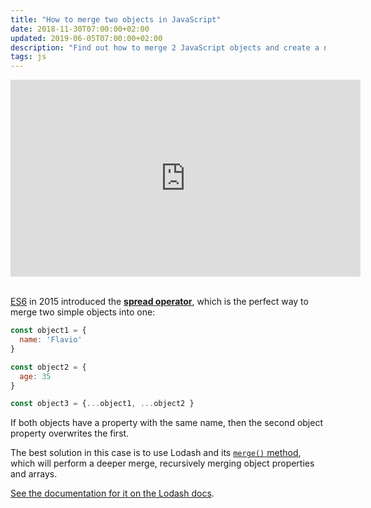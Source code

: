 ```yaml
---
title: "How to merge two objects in JavaScript"
date: 2018-11-30T07:00:00+02:00
updated: 2019-06-05T07:00:00+02:00
description: "Find out how to merge 2 JavaScript objects and create a new object that combines the properties"
tags: js
---
```


<div class="rwd-video">
<iframe width="560" height="315" src="https://www.youtube.com/embed/5Lb4wcHupUo" frameborder="0" allow="accelerometer; autoplay; encrypted-media; gyroscope; picture-in-picture" allowfullscreen></iframe>
</div>
<br>

[ES6](/es6/) in 2015 introduced the [**spread operator**](/javascript-spread-operator/), which is the perfect way to merge two simple objects into one:

```js
const object1 = {
  name: 'Flavio'
}

const object2 = {
  age: 35
}

const object3 = {...object1, ...object2 }
```

If both objects have a property with the same name, then the second object property overwrites the first.

The best solution in this case is to use Lodash and its [`merge()` method](https://www.npmjs.com/package/lodash.merge), which will perform a deeper merge, recursively merging object properties and arrays.

[See the documentation for it on the Lodash docs](https://lodash.com/docs/4.17.11#merge).